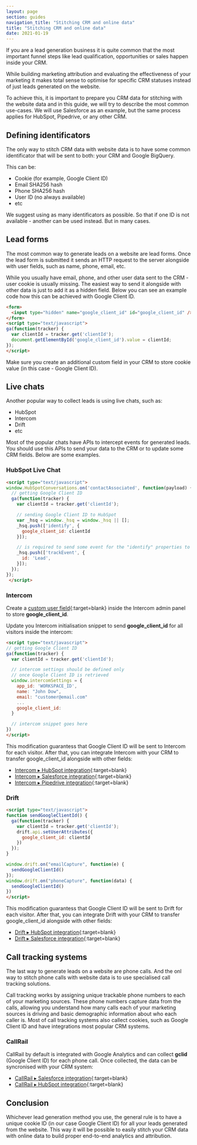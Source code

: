 ```yaml
---
layout: page
section: guides
navigation_title: "Stitching CRM and online data"
title: "Stitching CRM and online data"
date: 2021-01-19
---
```


If you are a lead generation business it is quite common that the most important funnel steps like lead qualification, opportunities or sales happen inside your CRM.

While building marketing attribution and evaluating the effectiveness of your marketing it makes total sense to optimise for specific CRM statuses instead of just leads generated on the website.

To achieve this, it is important to prepare you CRM data for stitching with the website data and in this guide, we will try to describe the most common use-cases. We will use Salesforce as an example, but the same process applies for HubSpot, Pipedrive, or any other CRM.

## Defining identificators

The only way to stitch CRM data with website data is to have some common identificator that will be sent to both: your CRM and Google BigQuery.

This can be:

* Cookie (for example, Google Client ID)
* Email SHA256 hash
* Phone SHA256 hash
* User ID (no always available)
* etc

We suggest using as many identificators as possible. So that if one ID is not available - another can be used instead. But in many cases.

## Lead forms

The most common way to generate leads on a website are lead forms. Once the lead form is submitted it sends an HTTP request to the server alongside with user fields, such as name, phone, email, etc.

While you usually have email, phone, and other user data sent to the CRM - user cookie is usually missing. The easiest way to send it alongside with other data is just to add it as a hidden field. Below you can see an example code how this can be achieved with Google Client ID.

```html
<form>
  <input type="hidden" name="google_client_id" id="google_client_id" />
</form>
<script type="text/javascript">
ga(function(tracker) {
  var clientId = tracker.get('clientId');
  document.getElementById('google_client_id').value = clientId;
});
</script>
```

Make sure you create an additional custom field in your CRM to store cookie value (in this case - Google Client ID).

## Live chats

Another popular way to collect leads is using live chats, such as:

* HubSpot
* Intercom
* Drift
* etc

Most of the popular chats have APIs to intercept events for generated leads. You should use this APIs to send your data to the CRM or to update some CRM fields. Below are some examples.

### HubSpot Live Chat

```html
<script type="text/javascript">
window.HubSpotConversations.on('contactAssociated', function(payload) {
  // getting Google Client ID
  ga(function(tracker) {
    var clientId = tracker.get('clientId');

    // sending Google Client ID to HubSpot
    var _hsq = window._hsq = window._hsq || [];
    _hsq.push(['identify', {
      google_client_id: clientId
    }]);

    // is required to send some event for the "identify" properties to be sent
    _hsq.push(['trackEvent', {
      id: 'Lead',
    }]);
  });
});
 </script>
```

### Intercom

Create a [custom user field](https://www.intercom.com/help/en/articles/179-send-custom-user-attributes-to-intercom){:target=blank} inside the Intercom admin panel to store **google_client_id**.

Update you Intercom initialisation snippet to send **google_client_id** for all visitors inside the intercom:

```html
<script type="text/javascript">
// getting Google Client ID
ga(function(tracker) {
  var clientId = tracker.get('clientId');

  // intercom settings should be defined only 
  // once Google Client ID is retrieved
  window.intercomSettings = {
    app_id: 'WORKSPACE_ID',
    name: "John Dow",
    email: "customer@email.com"
    ...
    google_client_id: 
  }

  // intercom snippet goes here
})
</script>
```

This modification guarantess that Google Client ID will be sent to Intercom for each visitor. After that, you can integrate Intercom with your CRM to transfer google_client_id alongside with other fields:
* [Intercom ▸ HubSpot integration](https://www.intercom.com/help/en/articles/2128216-hubspot-app-send-leads-and-conversations-to-hubspot){:target=blank}
* [Intercom ▸ Salesforce integration](https://www.intercom.com/help/en/articles/1047309-salesforce-app){:target=blank}
* [Intercom ▸ Pipedrive integration](https://www.intercom.com/help/en/articles/2535853-pipedrive-app){:target=blank}

### Drift

```html
<script type="text/javascript">
function sendGoogleClientId() {
  ga(function(tracker) {
    var clientId = tracker.get('clientId');
    drift.api.setUserAttributes({
      google_client_id: clientId
    })
  });
}

window.drift.on("emailCapture", function(e) {
  sendGoogleClientId()
});
window.drift.on("phoneCapture", function(data) {
  sendGoogleClientId()
})
</script>
```

This modification guarantess that Google Client ID will be sent to Drift for each visitor. After that, you can integrate Drift with your CRM to transfer google_client_id alongside with other fields:
* [Drift ▸ HubSpot integration](https://gethelp.drift.com/hc/en-us/articles/360019665833-How-to-Connect-Drift-to-HubSpot){:target=blank}
* [Drift ▸ Salesforce integration](https://gethelp.drift.com/hc/en-us/articles/360018794974-How-To-Integrate-Drift-With-Salesforce){:target=blank}

## Call tracking systems

The last way to generate leads on a website are phone calls. And the onl way to stitch phone calls with website data is to use specialised call tracking solutions.

Call tracking works by assigning unique trackable phone numbers to each of your marketing sources. These phone numbers capture data from the calls, allowing you understand how many calls each of your marketing sources is driving and basic demographic information about who each caller is. Most of call tracking systems also callect cookies, such as Google Client ID and have integrations most popular CRM systems.

### CallRail

CallRail by default is integrated with Google Analytics and can collect **gclid** (Google Client ID) for each phone call. Once collected, the data can be syncronised with your CRM system:

* [CallRail ▸ Salesforce integration](https://support.callrail.com/hc/en-us/articles/208612596-Salesforce-Integration){:target=blank}
* [CallRail ▸ HubSpot integration](https://support.callrail.com/hc/en-us/articles/205568785-HubSpot-Integration-for-Calls-Texts){:target=blank}
  
## Conclusion

Whichever lead generation method you use, the general rule is to have a unique cookie ID (in our case Google Client ID) for all your leads generated from the website. This way it will be possible to easily stitch your CRM data with online data to build proper end-to-end analytics and attribution.
